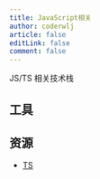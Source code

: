 ```yaml
---
title: JavaScript相关
author: coderwlj
article: false
editLink: false
comment: false
---
```


JS/TS 相关技术栈

<!-- more -->

## 工具

## 资源

- [TS](https://www.typescriptlang.org/)
